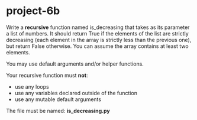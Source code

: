 # project-6b

Write a **recursive** function named is_decreasing that takes as its parameter a list of numbers.  It should return True if the elements of the list are strictly decreasing (each element in the array is strictly less than the previous one), but return False otherwise.  You can assume the array contains at least two elements.

You may use default arguments and/or helper functions.

Your recursive function must **not**:
* use any loops
* use any variables declared outside of the function
* use any mutable default arguments

The file must be named: **is_decreasing.py**
